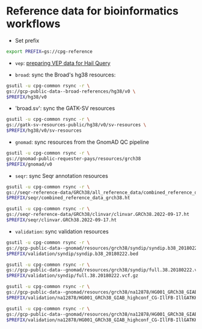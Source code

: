 # Reference data for bioinformatics workflows

* Set prefix

```sh
export PREFIX=gs://cpg-reference
```

* `vep`: [preparing VEP data for Hail Query](vep/README.md)

* `broad`: sync the Broad's hg38 resources:

```sh
gsutil -u cpg-common rsync -r \
gs://gcp-public-data--broad-references/hg38/v0 \ 
$PREFIX/hg38/v0
```

* 'broad.sv': sync the GATK-SV resources

```sh
gsutil -u cpg-common rsync -r \
gs://gatk-sv-resources-public/hg38/v0/sv-resources \ 
$PREFIX/hg38/v0/sv-resources
```

* `gnomad`: sync resources from the GnomAD QC pipeline

```sh
gsutil -u cpg-common rsync -r \
gs://gnomad-public-requester-pays/resources/grch38
$PREFIX/gnomad/v0
```

* `seqr`: sync Seqr annotation resources

```sh
gsutil -u cpg-common rsync -r \
gs://seqr-reference-data/GRCh38/all_reference_data/combined_reference_data_grch38.ht
$PREFIX/seqr/combined_reference_data_grch38.ht

gsutil -u cpg-common rsync -r \
gs://seqr-reference-data/GRCh38/clinvar/clinvar.GRCh38.2022-09-17.ht
$PREFIX/seqr/clinvar.GRCh38.2022-09-17.ht
```

* `validation`: sync validation resources

```sh
gsutil -u cpg-common rsync -r \
gs://gcp-public-data--gnomad/resources/grch38/syndip/syndip.b38_20180222.bed \
$PREFIX/validation/syndip/syndip.b38_20180222.bed

gsutil -u cpg-common rsync -r \
gs://gcp-public-data--gnomad/resources/grch38/syndip/full.38.20180222.vcf.gz \
$PREFIX/validation/syndip/full.38.20180222.vcf.gz

gsutil -u cpg-common rsync -r \
gs://gcp-public-data--gnomad/resources/grch38/na12878/HG001_GRCh38_GIAB_highconf_CG-IllFB-IllGATKHC-Ion-10X-SOLID_CHROM1-X_v.3.3.2_highconf_nosomaticdel_noCENorHET7.bed \
$PREFIX/validation/na12878/HG001_GRCh38_GIAB_highconf_CG-IllFB-IllGATKHC-Ion-10X-SOLID_CHROM1-X_v.3.3.2_highconf_nosomaticdel_noCENorHET7.bed

gsutil -u cpg-common rsync -r \
gs://gcp-public-data--gnomad/resources/grch38/na12878/HG001_GRCh38_GIAB_highconf_CG-IllFB-IllGATKHC-Ion-10X-SOLID_CHROM1-X_v.3.3.2_highconf_PGandRTGphasetransfer.vcf.gz \
$PREFIX/validation/na12878/HG001_GRCh38_GIAB_highconf_CG-IllFB-IllGATKHC-Ion-10X-SOLID_CHROM1-X_v.3.3.2_highconf_PGandRTGphasetransfer.vcf.gz
```
